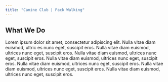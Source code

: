 ```yaml
---
title: "Canine Club | Pack Walking"
---
```


## What We Do
Lorem ipsum dolor sit amet, consectetur adipiscing elit. Nulla vitae diam euismod, ultric es nunc eget, suscipit eros. Nulla vitae diam euismod, ultrices nunc eget, suscipit eros. Nulla vitae diam euismod, ultrices nunc eget, suscipit eros. Nulla vitae diam euismod, ultrices nunc eget, suscipit eros. Nulla vitae diam euismod, ultrices nunc eget, suscipit eros. Nulla vitae diam euismod, ultrices nunc eget, suscipit eros. Nulla vitae diam euismod, ultrices nunc eget, suscipit eros.
